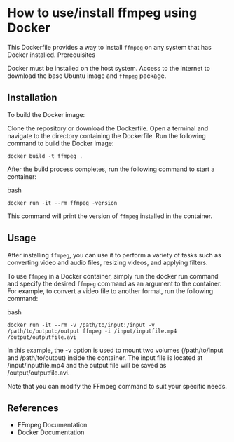 # How to use/install ffmpeg using Docker

This Dockerfile provides a way to install `ffmpeg` on any system that has Docker installed.
Prerequisites

Docker must be installed on the host system.
Access to the internet to download the base Ubuntu image and `ffmpeg` package.

## Installation

To build the Docker image:

Clone the repository or download the Dockerfile.
Open a terminal and navigate to the directory containing the Dockerfile.
Run the following command to build the Docker image:

    docker build -t ffmpeg .

After the build process completes, run the following command to start a container:

bash

    docker run -it --rm ffmpeg -version

This command will print the version of `ffmpeg` installed in the container.

## Usage

After installing `ffmpeg`, you can use it to perform a variety of tasks such as converting video and audio files, resizing videos, and applying filters.

To use `ffmpeg` in a Docker container, simply run the docker run command and specify the desired `ffmpeg` command as an argument to the container. For example, to convert a video file to another format, run the following command:

bash

    docker run -it --rm -v /path/to/input:/input -v /path/to/output:/output ffmpeg -i /input/inputfile.mp4 /output/outputfile.avi

In this example, the -v option is used to mount two volumes (/path/to/input and /path/to/output) inside the container. The input file is located at /input/inputfile.mp4 and the output file will be saved as /output/outputfile.avi.

Note that you can modify the FFmpeg command to suit your specific needs.

## References

-   FFmpeg Documentation
-   Docker Documentation


